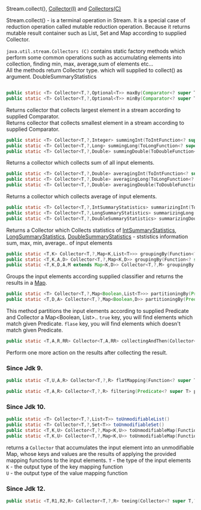 
Stream.collect(), [Collector(I)](https://docs.oracle.com/en/java/javase/13/docs/api/java.base/java/util/stream/Collector.html) and [Collectors(C)](https://docs.oracle.com/en/java/javase/13/docs/api/java.base/java/util/stream/Collectors.html) 

Stream.collect() - is a terminal operation in Stream. It is a special case of reduction operation called mutable reduction operation. Because it returns mutable result container such as List, Set and Map according to supplied Collector.

`java.util.stream.Collectors (C)` contains static factory methods which perform some common operations such as accumulating elements into collection, finding min, max, average,sum of elements etc...   
	All the methods return Collector type. which will supplied to collect() as argument. 
DoubleSummaryStatistics


```java

```

```java
public static <T> Collector<T,​?,​Optional<T>> maxBy​(Comparator<? super T> comparator)
public static <T> Collector<T,​?,​Optional<T>> minBy​(Comparator<? super T> comparator)
```
Returns collector that collects largest element in a stream according to supplied Comparator.</br>
Returns collector that collects smallest element in a stream according to supplied Comparator.

```java
public static <T> Collector<T,​?,​Integer> summingInt​(ToIntFunction<? super T> mapper)
public static <T> Collector<T,​?,​Long> summingLong​(ToLongFunction<? super T> mapper)
public static <T> Collector<T,​?,​Double> summingDouble​(ToDoubleFunction<? super T> mapper)
```
Returns a collector which collects sum of all input elements. 

```java
public static <T> Collector<T,​?,​Double> averagingInt​(ToIntFunction<? super T> mapper)
public static <T> Collector<T,​?,​Double> averagingLong​(ToLongFunction<? super T> mapper)
public static <T> Collector<T,​?,​Double> averagingDouble​(ToDoubleFunction<? super T> mapper)
```
Returns a collector which collects average of input elements.

```java
public static <T> Collector<T,​?,​IntSummaryStatistics> summarizingInt​(ToIntFunction<? super T> mapper)
public static <T> Collector<T,​?,​LongSummaryStatistics> summarizingLong​(ToLongFunction<? super T> mapper)
public static <T> Collector<T,​?,​DoubleSummaryStatistics> summarizingDouble​(ToDoubleFunction<? super T> mapper)
```
Returns a Collector which Collects statistics of [​IntSummaryStatistics](https://docs.oracle.com/en/java/javase/13/docs/api/java.base/java/util/IntSummaryStatistics.html), [​LongSummaryStatistics](https://docs.oracle.com/en/java/javase/13/docs/api/java.base/java/util/LongSummaryStatistics.html), [DoubleSummaryStatistics](https://docs.oracle.com/en/java/javase/13/docs/api/java.base/java/util/DoubleSummaryStatistics.html) - ststistics information sum, max, min, average.. of input elements  

```java
public static <T,​K> Collector<T,​?,​Map<K,​List<T>>> groupingBy​(Function<? super T,​? extends K> classifier)
public static <T,​K,​A,​D> Collector<T,​?,​Map<K,​D>> groupingBy​(Function<? super T,​? extends K> classifier, Collector<? super T,​A,​D> downstream)
public static <T,​K,​D,​A,​M extends Map<K,​D>> Collector<T,​?,​M> groupingBy​(Function<? super T,​? extends K> classifier, Supplier<M> mapFactory, Collector<? super T,​A,​D> downstream)
```
Groups the input elements according supplied classifier and returns the results in a [Map](https://docs.oracle.com/en/java/javase/13/docs/api/java.base/java/util/Map.html).

```java
public static <T> Collector<T,​?,​Map<Boolean,​List<T>>> partitioningBy​(Predicate<? super T> predicate)
public static <T,​D,​A> Collector<T,​?,​Map<Boolean,​D>> partitioningBy​(Predicate<? super T> predicate, Collector<? super T,​A,​D> downstream)
```

This method partitions the input elements according to supplied Predicate and Collector a Map<Boolean, List<T>>..
`true` key, you will find elements which match given Predicate. `flase` key, you will find elements which doesn't match given Predicate.

```java
public static <T,​A,​R,​RR> Collector<T,​A,​RR> collectingAndThen​(Collector<T,​A,​R> downstream, Function<R,​RR> finisher)
```
Perform one more action on the results after collecting the result.  
### Since Jdk 9.
```java
public static <T,​U,​A,​R> Collector<T,​?,​R> flatMapping​(Function<? super T,​? extends Stream<? extends U>> mapper, Collector<? super U,​A,​R> downstream)

public static <T,​A,​R> Collector<T,​?,​R> filtering​(Predicate<? super T> predicate, Collector<? super T,​A,​R> downstream)
```


### Since Jdk 10.
```java
public static <T> Collector<T,​?,​List<T>> toUnmodifiableList()
public static <T> Collector<T,​?,​Set<T>> toUnmodifiableSet()
public static <T,​K,​U> Collector<T,​?,​Map<K,​U>> toUnmodifiableMap​(Function<? super T,​? extends K> keyMapper, Function<? super T,​? extends U> valueMapper)
public static <T,​K,​U> Collector<T,​?,​Map<K,​U>> toUnmodifiableMap​(Function<? super T,​? extends K> keyMapper, Function<? super T,​? extends U> valueMapper, BinaryOperator<U> mergeFunction)
```

returns a `Collector` that accumulates the input element into an unmodifiable Map, whose keys and values are the results of applying the provided mapping functions to the input elements.
`T` - the type of the input elements<br/>
`K` - the output type of the key mapping function<br/>
`U` - the output type of the value mapping function<br/>

### Since Jdk 12.
```java
public static <T,​R1,​R2,​R> Collector<T,​?,​R> teeing​(Collector<? super T,​?,​R1> downstream1, Collector<? super T,​?,​R2> downstream2, BiFunction<? super R1,​? super R2,​R> merger)
```

